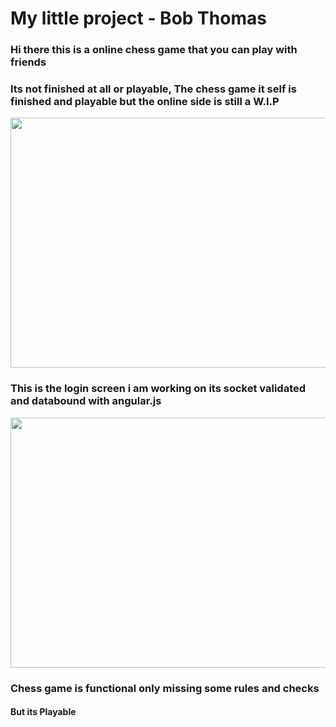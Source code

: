 <h1>My little project - Bob Thomas</h1>

<h3> Hi there this is a online chess game that you can play with friends <h3>
<h3> Its not finished at all or playable, The chess game it self is finished and playable but the online side is still a W.I.P</h3>

<img src="http://puu.sh/5I8CO/ab22e78607.jpg" width='600' height='400'>

<h3> This is the login screen i am working on its socket validated and databound with angular.js </h3>




<img src="http://puu.sh/6u6PN/d5f6381650.jpg" width='600' height='400'>


<h3> Chess game is functional only missing some rules and checks </h3>


<h4> But its Playable </h4>
